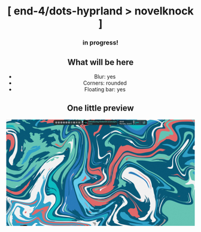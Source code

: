 <div align="center">
    <h1>[ end-4/dots-hyprland > novelknock ]</h1>
    <h3> in progress! </h3>
</div>

<div align="center">

## What will be here
- Blur: yes
- Corners: rounded
- Floating bar: yes

## One little preview
![end-4/dots-hyprland](./assets/novelknock-1.png)

